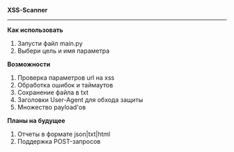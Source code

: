 **XSS-Scanner**
_____

**Как использовать**
1. Запусти файл main.py
2. Выбери цель и имя параметра

**Возможности**
1. Проверка параметров url на xss
2. Обработка ошибок и таймаутов
3. Сохранение файла в txt
4. Заголовки User-Agent для обхода защиты
5. Множество payload'ов
   
**Планы на будущее**
1. Отчеты в формате json|txt|html
2. Поддержка POST-запросов
